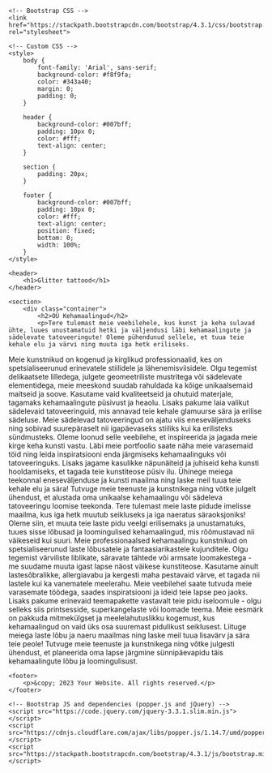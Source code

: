<!DOCTYPE html>
<html lang="en">

<head>
    <meta charset="UTF-8">
    <meta name="viewport" content="width=device-width, initial-scale=1.0">
    <meta name="description" content="Tegeleme Tallinnas glitter tattoode maalimisega.">
    <meta name="keywords" content="kehamaalingud, glitter tattoo, näomaalingud, laste pidu, laste sünnipäev, festival, näomaalingud Tallinnas, glitter tattoo tallinn, ">
    <title>Your Website Title</title>

    <!-- Bootstrap CSS -->
    <link href="https://stackpath.bootstrapcdn.com/bootstrap/4.3.1/css/bootstrap.min.css" rel="stylesheet">

    <!-- Custom CSS -->
    <style>
        body {
            font-family: 'Arial', sans-serif;
            background-color: #f8f9fa;
            color: #343a40;
            margin: 0;
            padding: 0;
        }

        header {
            background-color: #007bff;
            padding: 10px 0;
            color: #fff;
            text-align: center;
        }

        section {
            padding: 20px;
        }

        footer {
            background-color: #007bff;
            padding: 10px 0;
            color: #fff;
            text-align: center;
            position: fixed;
            bottom: 0;
            width: 100%;
        }
    </style>
</head>

<body>

    <header>
        <h1>Glitter tattood</h1>
    </header>

    <section>
        <div class="container">
            <h2>OÜ Kehamaalingud</h2>
            <p>Tere tulemast meie veebilehele, kus kunst ja keha sulavad ühte, luues unustamatuid hetki ja väljendusi läbi kehamaalingute ja sädelevate tatoveeringute! Oleme pühendunud sellele, et tuua teie kehale elu ja värvi ning muuta iga hetk eriliseks.
Meie kunstnikud on kogenud ja kirglikud professionaalid, kes on spetsialiseerunud erinevatele stiilidele ja lähenemisviisidele. Olgu tegemist delikaatsete lilledega, julgete geomeetriliste mustritega või sädelevate elementidega, meie meeskond suudab rahuldada ka kõige unikaalsemaid maitseid ja soove.
Kasutame vaid kvaliteetseid ja ohutuid materjale, tagamaks kehamaalingute püsivust ja heaolu. Lisaks pakume laia valikut sädelevaid tatoveeringuid, mis annavad teie kehale glamuurse sära ja erilise sädeluse. Meie sädelevad tatoveeringud on ajatu viis eneseväljenduseks ning sobivad suurepäraselt nii igapäevaseks stiiliks kui ka erilisteks sündmusteks.
Oleme loonud selle veebilehe, et inspireerida ja jagada meie kirge keha kunsti vastu. Läbi meie portfoolio saate näha meie varasemaid töid ning leida inspiratsiooni enda järgmiseks kehamaalinguks või tatoveeringuks. Lisaks jagame kasulikke näpunäiteid ja juhiseid keha kunsti hooldamiseks, et tagada teie kunstiteose püsiv ilu.
Ühinege meiega teekonnal eneseväljenduse ja kunsti maailma ning laske meil tuua teie kehale elu ja sära! Tutvuge meie teenuste ja kunstnikega ning võtke julgelt ühendust, et alustada oma unikaalse kehamaalingu või sädeleva tatoveeringu loomise teekonda.
Tere tulemast meie laste pidude imelisse maailma, kus iga hetk muutub seikluseks ja iga naeratus säraoksjoniks! Oleme siin, et muuta teie laste pidu veelgi erilisemaks ja unustamatuks, tuues sisse lõbusad ja loomingulised kehamaalingud, mis rõõmustavad nii väikeseid kui suuri.
Meie professionaalsed kehamaalingu kunstnikud on spetsialiseerunud laste lõbusatele ja fantaasiarikastele kujunditele. Olgu tegemist värviliste liblikate, säravate tähtede või armsate loomakestega - me suudame muuta igast lapse näost väikese kunstiteose. Kasutame ainult lastesõbralikke, allergiavabu ja kergesti maha pestavaid värve, et tagada nii lastele kui ka vanematele meelerahu.
Meie veebilehel saate tutvuda meie varasemate töödega, saades inspiratsiooni ja ideid teie lapse peo jaoks. Lisaks pakume erinevaid teemapakette vastavalt teie pidu iseloomule - olgu selleks siis printsesside, superkangelaste või loomade teema. Meie eesmärk on pakkuda mitmekülgset ja meelelahutuslikku kogemust, kus kehamaalingud on vaid üks osa suuremast pidulikust seiklusest.
Liituge meiega laste lõbu ja naeru maailmas ning laske meil tuua lisavärv ja sära teie peole! Tutvuge meie teenuste ja kunstnikega ning võtke julgesti ühendust, et planeerida oma lapse järgmine sünnipäevapidu täis kehamaalingute lõbu ja loomingulisust.


</p>
        </div>
    </section>

    <footer>
        <p>&copy; 2023 Your Website. All rights reserved.</p>
    </footer>

    <!-- Bootstrap JS and dependencies (popper.js and jQuery) -->
    <script src="https://code.jquery.com/jquery-3.3.1.slim.min.js"></script>
    <script src="https://cdnjs.cloudflare.com/ajax/libs/popper.js/1.14.7/umd/popper.min.js"></script>
    <script src="https://stackpath.bootstrapcdn.com/bootstrap/4.3.1/js/bootstrap.min.js"></script>

</body>

</html>
